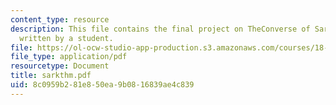 ```yaml
---
content_type: resource
description: This file contains the final project on TheConverse of Sarkovskii?s Theorem
  written by a student.
file: https://ol-ocw-studio-app-production.s3.amazonaws.com/courses/18-091-mathematical-exposition-spring-2005/8c0959b281e850ea9b0816839ae4c839_sarkthm.pdf
file_type: application/pdf
resourcetype: Document
title: sarkthm.pdf
uid: 8c0959b2-81e8-50ea-9b08-16839ae4c839
---
```

